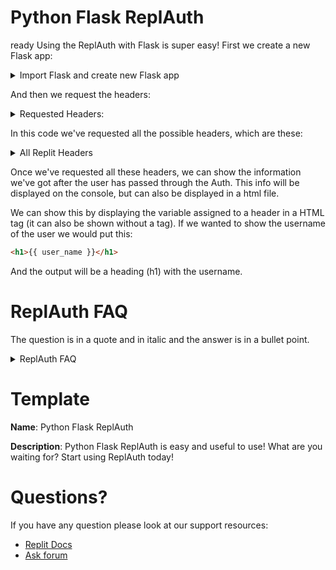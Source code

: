 # Python Flask ReplAuth
ready
Using the ReplAuth with Flask is super easy! First we create a new Flask app: 

<details>
  <summary>Import Flask and create new Flask app</summary>

```python
from flask import Flask, render_template, request
app = Flask('app')
@app.route('/')
```
</details>

And then we request the headers: 

<details>
  <summary>Requested Headers:</summary>

```python
def hello_world():
    print(request.headers)
    return render_template(
        'index.html',
        user_id=request.headers['X-Replit-User-Id'],
        user_name=request.headers['X-Replit-User-Name'],
        user_roles=request.headers['X-Replit-User-Roles'],
        user_bio=request.headers['X-Replit-User-Bio'],
        user_profile_image=request.headers['X-Replit-User-Profile-Image'],
        user_teams=request.headers['X-Replit-User-Teams'],
        user_url=request.headers['X-Replit-User-Url']
    )
```
</details>

In this code we've requested all the possible headers, which are these:

<details>
  <summary>All Replit Headers</summary>

```python
X-Replit-User-Bio
X-Replit-User-Id
X-Replit-User-Name
X-Replit-User-Profile-Image
X-Replit-User-Roles
X-Replit-User-Teams
X-Replit-User-Url
```
</details>

Once we've requested all these headers, we can show the information we've got after the user has passed through the Auth. This info will be displayed on the console, but can also be displayed in a html file.

We can show this by displaying the variable assigned to a header in a HTML tag (it can also be shown without a tag). If we wanted to show the username of the user we would put this:

```html
<h1>{{ user_name }}</h1>
```

And the output will be a heading (h1) with the username. 

# ReplAuth FAQ 

The question is in a quote and in italic and the answer is in a bullet point.

<details>
  <summary>ReplAuth FAQ</summary>
  
  > *How many ReplAuths are there?*
  
  - There are 2 repl auths!
 ---
  > *Which ReplAuths are there?*
  
  - Node.js and Python Flask
---
  > *Is there a Replit Documentation on ReplAuths?*

  - Yes! You can find it in the [Replit Docs](https://docs.replit.com)
</details>

# Template

**Name**: Python Flask ReplAuth

**Description**: Python Flask ReplAuth is easy and useful to use! What are you waiting for? Start using ReplAuth today!

# Questions?

If you have any question please look at our support resources:

- [Replit Docs](https://docs.replit.com)
- [Ask forum](https://ask.replit.com)
